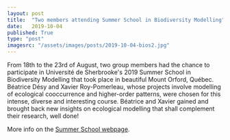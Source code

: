 ```yaml
---
layout: post
title:  "Two members attending Summer School in Biodiversity Modelling"
date:   2019-10-04
published: True
type: "post"
imagesrc: "/assets/images/posts/2019-10-04-bios2.jpg"
---
```


From 18th to the 23rd of August, two group members had the chance to participate in Université de Sherbrooke's 2019 Summer School in Biodiversity Modelling that took place in beautiful Mount Orford, Québec. Béatrice Désy and Xavier Roy-Pomerleau, whose projects involve modelling of ecological cooccurrence and higher-order patterns, were chosen for this intense, diverse and interesting course. Béatrice and Xavier gained and brought back new insights on ecological modelling that shall complement their research, well done!

More info on the <a href='https://www.usherbrooke.ca/sciences-ete/fr/ecoles-dete-anterieures/modelisation-de-la-biodiversite-2019/accueil-modelisation-de-la-biodiversite/'>Summer School webpage</a>. 

